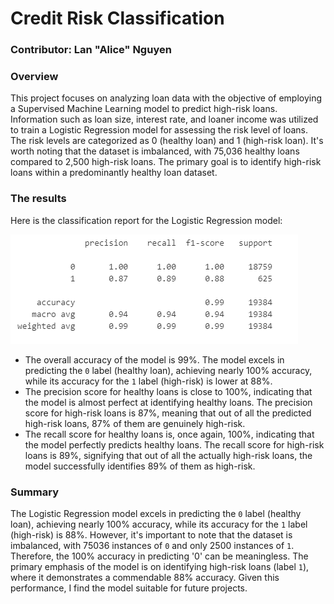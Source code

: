 # Credit Risk Classification
### Contributor: Lan "Alice" Nguyen

### Overview
This project focuses on analyzing loan data with the objective of employing a Supervised Machine Learning model to predict high-risk loans. Information such as loan size, interest rate, and loaner income was utilized to train a Logistic Regression model for assessing the risk level of loans. The risk levels are categorized as 0 (healthy loan) and 1 (high-risk loan). It's worth noting that the dataset is imbalanced, with 75,036 healthy loans compared to 2,500 high-risk loans. The primary goal is to identify high-risk loans within a predominantly healthy loan dataset.

### The results
Here is the classification report for the Logistic Regression model:

![alt text](Credit_Risk/Resources/Classification-Report.png)

- The overall accuracy of the model is 99%. The model excels in predicting the `0` label (healthy loan), achieving nearly 100% accuracy, while its accuracy for the `1` label (high-risk) is lower at 88%.
- The precision score for healthy loans is close to 100%, indicating that the model is almost perfect at identifying healthy loans. The precision score for high-risk loans is 87%, meaning that out of all the predicted high-risk loans, 87% of them are genuinely high-risk.
- The recall score for healthy loans is, once again, 100%, indicating that the model perfectly predicts healthy loans. The recall score for high-risk loans is 89%, signifying that out of all the actually high-risk loans, the model successfully identifies 89% of them as high-risk.

### Summary
The Logistic Regression model excels in predicting the `0` label (healthy loan), achieving nearly 100% accuracy, while its accuracy for the `1` label (high-risk) is 88%. However, it's important to note that the dataset is imbalanced, with 75036 instances of `0` and only 2500 instances of `1`. Therefore, the 100% accuracy in predicting '0' can be meaningless. The primary emphasis of the model is on identifying high-risk loans (label `1`), where it demonstrates a commendable 88% accuracy. Given this performance, I find the model suitable for future projects.
